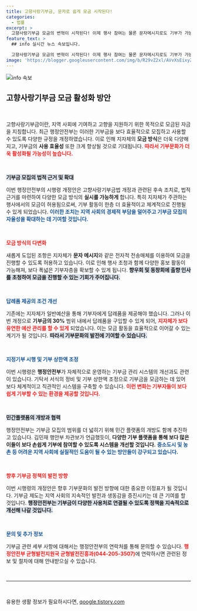 ```yaml
---
title: 고향사랑기부금, 문자로 쉽게 모금 시작된다!
categories:
  - 법률
excerpt: >
  고향사랑기부금 모금의 변혁이 시작된다! 이제 행사 참여는 물론 문자메시지로도 기부가 가능해져 자율성이 확대됩니다. 새로운 법 시행령으로 기부자 혜택도 증가하며, 기부금이 어려운 지역에 실질적인 도움을 줄 수 있을 것으로 기대됩니다. 클릭해서 더 알아보세요!
feature_text: >
  ## info 실시간 뉴스 속보입니다.

  고향사랑기부금 모금의 변혁이 시작된다! 이제 행사 참여는 물론 문자메시지로도 기부가 가능해져 자율성이 확대됩니다. 새로운 법 시행령으로 기부자 혜택도 증가하며, 기부금이 어려운 지역에 실질적인 도움을 줄 수 있을 것으로 기대됩니다. 클릭해서 더 알아보세요!
image: 'https://blogger.googleusercontent.com/img/b/R29vZ2xl/AVvXsEixyZcFfHzMRdzZMjFBmAUKJYCLCGyLL1o632UiGVXcaFdKo_bkvkuCioo0uUKlGfBVcT3P84aROyZIXSBEx3Aw5nCQ3pTgDom1WDC4m8eifvWiAmWEEVb4x6G_l8C0QH225ldMjyaFvpxGEBGNO37VmDTDMHGhJPq73UglMfDca1-0aw/s1600/blogspot.png'
---
```


<p><img src="https://blogger.googleusercontent.com/img/b/R29vZ2xl/AVvXsEixyZcFfHzMRdzZMjFBmAUKJYCLCGyLL1o632UiGVXcaFdKo_bkvkuCioo0uUKlGfBVcT3P84aROyZIXSBEx3Aw5nCQ3pTgDom1WDC4m8eifvWiAmWEEVb4x6G_l8C0QH225ldMjyaFvpxGEBGNO37VmDTDMHGhJPq73UglMfDca1-0aw/s1600/blogspot.png" alt="info 속보" /></p>

<h2 data-ke-size="size26">고향사랑기부금 모금 활성화 방안</h2>

<p data-ke-size="size16">&nbsp;</p>

<p>고향사랑기부금이란, 지역 사회에 기여하고 고향을 지원하기 위한 목적으로 모금된 자금을 지칭합니다. 최근 행정안전부는 이러한 기부금을 보다 효율적으로 모집하고 사용할 수 있도록 다양한 규정을 개정하였습니다. 이로 인해 지자체의 <b>모금 방식</b>은 더욱 다양해지고, 기부금의 <b>사용 효율성</b> 또한 크게 향상될 것으로 기대됩니다. <b><span style="color: #ee2323;">따라서 기부문화가 더욱 활성화될 가능성이 높습니다.</span></b> </p>

<p data-ke-size="size16">&nbsp;</p>

<p><b><span style="background-color: #21538527;">기부금 모집의 법적 근거 및 확대</span></b></p>

<p>이번 행정안전부의 시행령 개정안은 고향사랑기부금법 개정과 관련된 후속 조치로, 법적 근거를 마련하여 다양한 모금 방식의 <b>실시를 가능하게</b> 합니다. 특히 지자체가 주관하는 행사에서의 모금이 허용됨으로써, 기부 활동이 한층 더 효율적이고 체계적으로 진행될 수 있게 되었습니다. <b><span style="color: #1a5490;">이러한 조치는 지역 사회의 경제적 부담을 덜어주고 기부금 모집의 자율성을 확대하는 데 기여할 것입니다.</span></b></p>

<p data-ke-size="size16">&nbsp;</p>

<p><b><span style="color: #ee2323;">모금 방식의 다변화</span></b></p>

<p>새롭게 도입된 조항은 지자체가 <b>문자 메시지</b>와 같은 전자적 전송매체를 이용하여 모금을 진행할 수 있도록 허용하고 있습니다. 이로 인해 행사 초청과 함께 다양한 홍보 활동이 가능해져, 보다 폭넓은 기부자층을 확보할 수 있게 됩니다. <b><span style="background-color: #21538527;">향우회 및 동창회에 출향 인사를 초청하여 모금을 진행할 수 있는 기회가 주어집니다.</span></b></p>

<p data-ke-size="size16">&nbsp;</p>

<p><b><span style="color: #1a5490;">답례품 제공의 조건 개선</span></b></p>

<p>기존에는 지자체가 일반예산을 통해 기부자에게 답례품을 제공해야 했습니다. 그러나 이번 개정으로 <b>기부금의 30%</b> 범위 내에서 답례품을 구입할 수 있게 되어, <b><span style="color: #ee2323;">지자체가 보다 유연한 예산 관리를 할 수 있게</span></b> 되었습니다. 이는 모금 활동을 효율적으로 이어갈 수 있는 계기가 될 것입니다. <b><span style="background-color: #21538527;">따라서 기부문화의 발전에 기여할 수 있습니다.</span></b></p>

<p data-ke-size="size16">&nbsp;</p>

<p><b><span style="color: #1a5490;">지정기부 시행 및 기부 상한액 조정</span></b></p>

<p>이번 시행령은 <b>행정안전부</b>가 자체적으로 운영하는 기부금 관리 시스템의 개선과도 관련이 있습니다. 기탁서 서식의 정비 및 기부 상한액 조정으로 기부금을 모금하는 데 있어 보다 체계적이고 직관적인 시스템을 구축할 수 있습니다. <b><span style="color: #ee2323;">이런 변화는 기부자들이 보다 쉽게 기부할 수 있는 환경을 제공할 것입니다.</span></b></p>

<p data-ke-size="size16">&nbsp;</p>

<p><b><span style="background-color: #21538527;">민간플랫폼의 개방과 협력</span></b></p>

<p>행정안전부는 기부금 모집의 범위를 더 넓히기 위해 민간 플랫폼의 개방도 함께 추진하고 있습니다. 김민재 행안부 차관보가 언급했듯이, <b>다양한 기부 플랫폼을 통해 보다 많은 이들이 보다 손쉽게 기부에 참여할 수 있도록 시스템을 개선할 것입니다.</b> <b><span style="color: #1a5490;">중소도시 및 농촌 등 어려운 지역 사회에 실질적인 도움이 될 수 있는 방안들이 강구되고 있습니다.</span></b></p>

<p data-ke-size="size16">&nbsp;</p>

<p><b><span style="color: #ee2323;">향후 기부금 정책의 발전 방향</span></b></p>

<p>이번 시행령의 개정안은 향후 기부문화의 발전 방향에 대한 중요한 이정표가 될 것입니다. 기부금 제도는 지역 사회의 지속적인 발전과 생동감을 증진시키는 데 큰 기여를 할 것입니다. <b><span style="background-color: #21538527;">행정안전부는 기부금이 다양한 사용처로 연결될 수 있도록 정책을 지속적으로 개선해 나갈 것입니다.</span></b></p>

<p data-ke-size="size16">&nbsp;</p>

<p><b><span style="color: #1a5490;">문의 및 추가 정보</span></b></p>

<p>기부금 관련 세부 사항에 대해서는 행정안전부의 연락처를 통해 문의할 수 있습니다. <b><span style="color: #ee2323;">행정안전부 균형발전지원국 균형발전진흥과(044-205-3507)</span></b>에 연락하시면 관련된 정보 및 절차에 대해 안내받으실 수 있습니다.</p>

<p data-ke-size="size16">&nbsp;</p>

<hr>

<p data-ke-size="size16">&nbsp;</p>
유용한 생활 정보가 필요하시다면, <a href="https://qoogle.tistory.com" rel="dofollow">qoogle.tistory.com</a>


